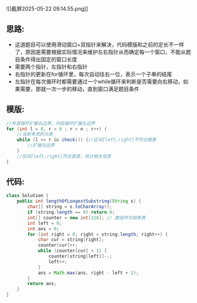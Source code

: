 
![[截屏2025-05-22 09.14.55.png]]

## 思路:

- 这道题目可以使用滑动窗口+双指针来解决，代码模版和之前的定长不一样了，原因是需要根据实际情况来维护左右指针从而确定每一个窗口，不能从题目条件得出固定的窗口长度
- 需要两个指针，左指针和右指针
- 右指针的更新在for循环里，每次自动往右一位，表示一个子串的结尾
- 左指针在每次循环时都需要通过一个while循环来判断是否需要向右移动，如果需要，那就一次一步的移动，直到窗口满足题目条件

## 模版:

```java
//外层循环扩展右边界，内层循环扩展左边界
for (int l = 0, r = 0 ; r < n ; r++) {
	//当前考虑的元素
	while (l <= r && check()) {//区间[left,right]不符合题意
        //扩展左边界
    }
    //区间[left,right]符合题意，统计相关信息
}
```

## 代码:

```java
class Solution {
    public int lengthOfLongestSubstring(String s) {
        char[] string = s.toCharArray();
        if (string.length == 0) return 0;
        int[] counter = new int[128]; // 数组作为哈希表
        int left = 0;
        int ans = 0;
        for (int right = 0; right < string.length; right++) {
            char cur = string[right];
            counter[cur]++;
            while (counter[cur] > 1) {
                counter[string[left]]--;
                left++;
            }
            ans = Math.max(ans, right - left + 1);
        }
        return ans;
    }
}
```



